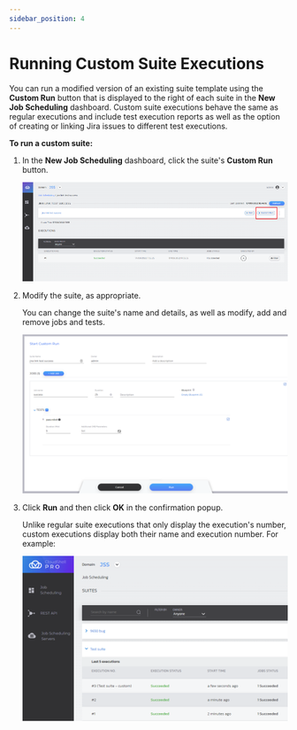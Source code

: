 ```yaml
---
sidebar_position: 4
---
```


# Running Custom Suite Executions

You can run a modified version of an existing suite template using the **Custom Run** button that is displayed to the right of each suite in the **New Job Scheduling** dashboard. Custom suite executions behave the same as regular executions and include test execution reports as well as the option of creating or linking Jira issues to different test executions.

**To run a custom suite:**

1. In the **New Job Scheduling** dashboard, click the suite's **Custom Run** button.
    
    ![](/Images/JSS/JssRunCustom1.png)
    
2. Modify the suite, as appropriate.
    
    You can change the suite's name and details, as well as modify, add and remove jobs and tests.
    
    ![](/Images/JSS/JssRunCustom2.png)
    
3. Click **Run** and then click **OK** in the confirmation popup.
    
    Unlike regular suite executions that only display the execution's number, custom executions display both their name and execution number. For example:
    
    ![](/Images/JSS/JssRunCustom3.png)